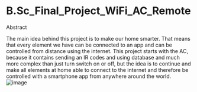 # B.Sc_Final_Project_WiFi_AC_Remote

Abstract

The main idea behind this project is to make our home smarter. That means that every element we have can be connected to an app and can be controlled from distance using the internet. This project starts with the AC, because it contains sending an IR codes and using database and much more complex than just turn switch on or off, but the idea is to continue and make all elements at home able to connect to the internet and therefore be controlled with a smartphone app from anywhere around the world.
![image](https://github.com/LiorYaacov/B.Sc_Final_Project_WiFi_AC_Remote/assets/70516072/f3ec23a0-2236-42b6-88bc-7a9ca9593a96)

